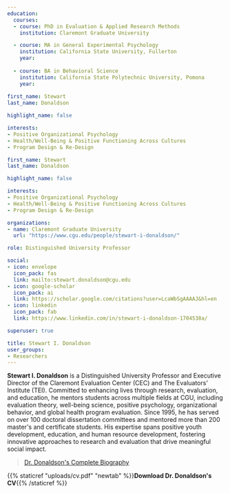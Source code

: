 ```yaml
---
education:
  courses:
  - course: PhD in Evaluation & Applied Research Methods
    institution: Claremont Graduate University

  - course: MA in General Experimental Psychology
    institution: California State University, Fullerton
    year: 
    
  - course: BA in Behavioral Science
    institution: California State Polytechnic University, Pomona
    year: 
    
first_name: Stewart
last_name: Donaldson

highlight_name: false

interests:
- Positive Organizational Psychology
- Health/Well-Being & Positive Functioning Across Cultures
- Program Design & Re-Design

first_name: Stewart
last_name: Donaldson

highlight_name: false

interests:
- Positive Organizational Psychology
- Health/Well-Being & Positive Functioning Across Cultures
- Program Design & Re-Design

organizations:
- name: Claremont Graduate University
  url: "https://www.cgu.edu/people/stewart-i-donaldson/"

role: Distinguished University Professor

social:
- icon: envelope
  icon_pack: fas
  link: mailto:stewart.donaldson@cgu.edu
- icon: google-scholar
  icon_pack: ai
  link: https://scholar.google.com/citations?user=LcaWbSgAAAAJ&hl=en
- icon: linkedin
  icon_pack: fab
  link: https://www.linkedin.com/in/stewart-i-donaldson-1704538a/

superuser: true

title: Stewart I. Donaldson
user_groups:
- Researchers
---
```



**Stewart I. Donaldson** is a Distinguished University Professor and Executive Director of the Claremont Evaluation Center (CEC) and The Evaluators' Institute (TEI). Committed to enhancing lives through research, evaluation, and education, he mentors students across multiple fields at CGU, including evaluation theory, well-being science, positive psychology, organizational behavior, and global health program evaluation. Since 1995, he has served on over 100 doctoral dissertation committees and mentored more than 200 master's and certificate students. His expertise spans positive youth development, education, and human resource development, fostering innovative approaches to research and evaluation that drive meaningful social impact.

> [Dr. Donaldson's Complete Biography](https://www.cgu.edu/people/stewart-i-donaldson/)

{{% staticref "uploads/cv.pdf" "newtab" %}}**Download Dr. Donaldson's CV**{{% /staticref %}}